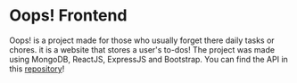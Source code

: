 # Oops! Frontend
Oops! is a project made for those who usually forget there daily tasks or chores. it is a website that stores a user's to-dos! The project was made using MongoDB, ReactJS, ExpressJS and Bootstrap. You can find the API in this [repository](https://github.com/vinicgoulart/todoapi)!